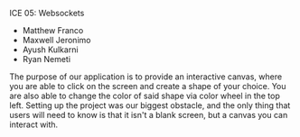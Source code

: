ICE 05: Websockets
- Matthew Franco
- Maxwell Jeronimo
- Ayush Kulkarni
- Ryan Nemeti

The purpose of our application is to provide an interactive canvas, where you are able to click on the screen and create a shape of your choice.
You are also able to change the color of said shape via color wheel in the top left.  Setting up the project was our
biggest obstacle, and the only thing that users will need to know is that it isn't a blank screen, but a canvas
you can interact with.
